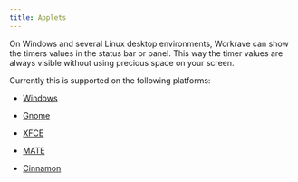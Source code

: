 ```yaml
---
title: Applets
---
```


On Windows and several Linux desktop environments, Workrave can show the timers
values in the status bar or panel. This way the timer values are always visible
without using precious space on your screen.

Currently this is supported on the following platforms:

- [Windows](windows)

- [Gnome](gnome)

- [XFCE](xfce)

- [MATE](mate)

- [Cinnamon](cinnamon)
